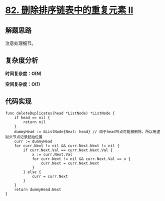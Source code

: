 # [82. 删除排序链表中的重复元素 II](https://leetcode-cn.com/problems/remove-duplicates-from-sorted-list-ii/)

## 解题思路

注意处理细节。

## 复杂度分析

**时间复杂度：O(N)**

**空间复杂度：O(1)** 

## 代码实现

```golang
func deleteDuplicates(head *ListNode) *ListNode {
	if head == nil {
		return nil
	}
	dummyHead := &ListNode{Next: head} // 由于head节点可能被删除，所以用虚拟头节点记录起始位置
	curr := dummyHead
	for curr.Next != nil && curr.Next.Next != nil {
		if curr.Next.Val == curr.Next.Next.Val {
			x := curr.Next.Val
			for curr.Next != nil && curr.Next.Val == x {
				curr.Next = curr.Next.Next
			}
		} else {
			curr = curr.Next
		}
	}
	return dummyHead.Next
}
```